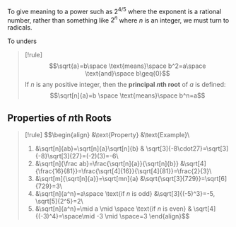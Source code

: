 To give meaning to a power such as $2^{4/5}$ where the exponent is a rational number, rather than something like $2^n$ where $n$ is an integer, we must turn to radicals.

To unders

>[!rule]
>$$\sqrt{a}=b\space \text{means}\space b^2=a\space \text{and}\space b\geq{0}$$
>If $n$ is any positive integer, then the **principal $n$th root** of $a$ is defined:
>$$\sqrt[n]{a}=b \space \text{means}\space b^n=a$$

## Properties of $n$th Roots

>[!rule]
>$$\begin{align}
>&\text{Property} &\text{Example}\\
>1. &\sqrt[n]{ab}=\sqrt[n]{a}\sqrt[n]{b} & \sqrt[3]{-8\cdot27}=\sqrt[3]{-8}\sqrt[3]{27}=(-2)(3)=-6\\
>2. &\sqrt[n]{\frac ab}=\frac{\sqrt[n]{a}}{\sqrt[n]{b}} &\sqrt[4]{\frac{16}{81}}=\frac{\sqrt[4]{16}}{\sqrt[4]{81}}=\frac{2}{3}\\
>3. &\sqrt[m]{\sqrt[n]{a}}=\sqrt[mn]{a} &\sqrt{\sqrt[3]{729}}=\sqrt[6]{729}=3\\
>4. &\sqrt[n]{a^n}=a\space \text{if $n$ is odd} &\sqrt[3]{(-5)^3}=-5, \sqrt[5]{2^5}=2\\
>5. &\sqrt[n]{a^n}=\mid a \mid \space \text{if $n$ is even} & \sqrt[4]{(-3)^4}=\space\mid -3 \mid \space=3
>\end{align}$$ 

